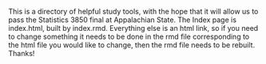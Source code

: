 This is a directory of helpful study tools, with the hope that it will allow us to pass the Statistics 3850 final at Appalachian State. The Index page is index.html, built by index.rmd. Everything else is an html link, so if you need to change something it needs to be done in the rmd file corresponding to the html file you would like to change, then the rmd file needs to be rebuilt. Thanks!